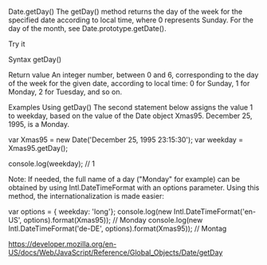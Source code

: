 Date.getDay()
The getDay() method returns the day of the week for the specified date according to local time, where 0 represents Sunday. For the day of the month, see Date.prototype.getDate().

Try it

Syntax
getDay()

Return value
An integer number, between 0 and 6, corresponding to the day of the week for the given date, according to local time: 0 for Sunday, 1 for Monday, 2 for Tuesday, and so on.

Examples
Using getDay()
The second statement below assigns the value 1 to weekday, based on the value of the Date object Xmas95. December 25, 1995, is a Monday.

var Xmas95 = new Date('December 25, 1995 23:15:30');
var weekday = Xmas95.getDay();

console.log(weekday); // 1

Note: If needed, the full name of a day ("Monday" for example) can be obtained by using Intl.DateTimeFormat with an options parameter. Using this method, the internationalization is made easier:

var options = { weekday: 'long'};
console.log(new Intl.DateTimeFormat('en-US', options).format(Xmas95));
// Monday
console.log(new Intl.DateTimeFormat('de-DE', options).format(Xmas95));
// Montag

https://developer.mozilla.org/en-US/docs/Web/JavaScript/Reference/Global_Objects/Date/getDay
